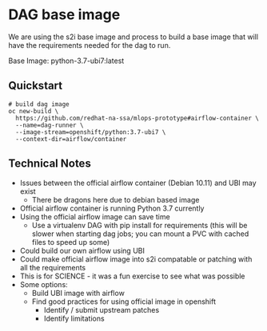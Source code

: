 # DAG base image

We are using the s2i base image and process to build a
base image that will have the requirements needed for the dag to run.

Base Image: python-3.7-ubi7:latest

## Quickstart
```
# build dag image
oc new-build \
  https://github.com/redhat-na-ssa/mlops-prototype#airflow-container \
  --name=dag-runner \
  --image-stream=openshift/python:3.7-ubi7 \
  --context-dir=airflow/container
```

## Technical Notes

- Issues between the official airflow container (Debian 10.11) and UBI may exist
  - There be dragons here due to debian based image
- Official airflow container is running Python 3.7 currently
- Using the official airflow image can save time
  - Use a virtualenv DAG with pip install for requirements (this will be slower when starting dag jobs; you can mount a PVC with cached files to speed up some)
- Could build our own airflow using UBI
- Could make official airflow image into s2i compatable or patching with all the requirements
- This is for SCIENCE - it was a fun exercise to see what was possible
- Some options:
  - Build UBI image with airflow
  - Find good practices for using official image in openshift
    - Identify / submit upstream patches
    - Identify limitations
